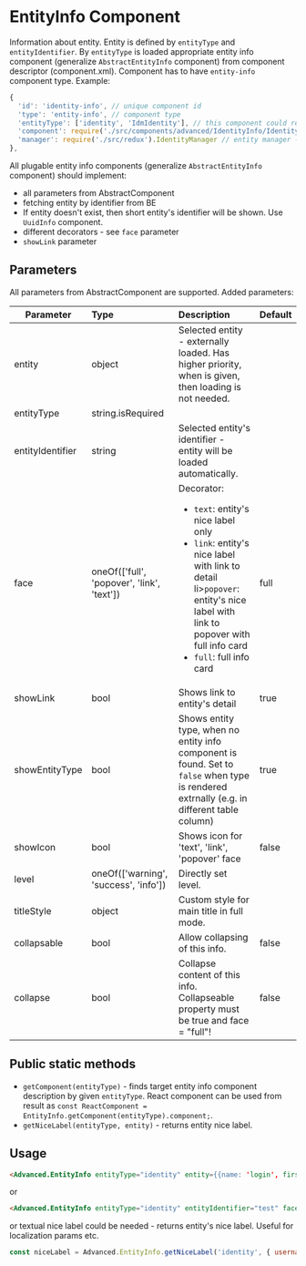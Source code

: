 # EntityInfo Component

Information about entity. Entity is defined by `entityType` and `entityIdentifier`. By `entityType` is loaded appropriate entity info component (generalize `AbstractEntityInfo` component) from component descriptor (component.xml). Component has to have `entity-info` component type. Example:

```javascript
{
  'id': 'identity-info', // unique component id
  'type': 'entity-info', // component type
  'entityType': ['identity', 'IdmIdentity'], // this component could render entity types
  'component': require('./src/components/advanced/IdentityInfo/IdentityInfo').default, // target component for entity rendering
  'manager': require('./src/redux').IdentityManager // entity manager - will be used for nice label (only for now - is not required, if EntityInfo.getNiceLabel is not needed - see example above)
},
```

All plugable entity info components (generalize `AbstractEntityInfo` component) should implement:
- all parameters from AbstractComponent
- fetching entity by identifier from BE
- If entity doesn't exist, then short entity's identifier will be shown. Use `UuidInfo` component.
- different decorators - see `face` parameter
- `showLink` parameter

## Parameters

All parameters from AbstractComponent are supported. Added parameters:

| Parameter | Type | Description | Default  |
| --- | :--- | :--- | :--- |
| entity | object  |  Selected entity - externally loaded.  Has higher priority, when is given, then loading is not needed. |  |
| entityType | string.isRequired  |  |  |
| entityIdentifier | string  |  Selected entity's identifier - entity will be loaded automatically.  |  |
| face | oneOf(['full', 'popover', 'link', 'text'])  |  Decorator: <ul><li>`text`: entity's nice label only</li><li>`link`: entity's nice label with link to detail</li>li>`popover`: entity's nice label with link to popover with full info card</li><li>`full`: full info card</li></ul>  |  full |
| showLink | bool | Shows link to entity's detail | true |
| showEntityType | bool | Shows entity type, when no entity info component is found. Set to `false` when type is rendered extrnally (e.g. in different table column) | true |
| showIcon | bool | Shows icon for 'text', 'link', 'popover' face | false |
| level | oneOf(['warning', 'success', 'info']) | Directly set level. | |
| titleStyle | object | Custom style for main title in full mode. |  |
| collapsable | bool | Allow collapsing of this info. | false |
| collapse | bool | Collapse content of this info. Collapseable property must be true and face = "full"! | false |

## Public static methods

- ``getComponent(entityType)`` - finds target entity info component description by given ``entityType``. React component can be used from result as ``const ReactComponent = EntityInfo.getComponent(entityType).component;``.
- ``getNiceLabel(entityType, entity)`` - returns entity nice label.


## Usage

```html
<Advanced.EntityInfo entityType="identity" entity={{name: 'login', firstName: 'Jan', lastName: 'Novák'}}/>
```

or

```html
<Advanced.EntityInfo entityType="identity" entityIdentifier="test" face="link" />
```

or textual nice label could be needed - returns entity's nice label. Useful for localization params etc.

```js
const niceLabel = Advanced.EntityInfo.getNiceLabel('identity', { username: 'test', lastName: 'Test'});
```
